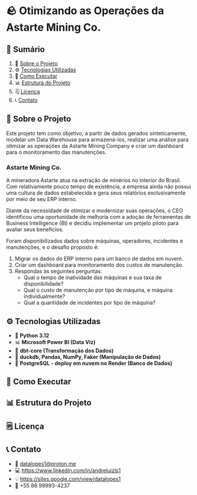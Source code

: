 # 🪨 Otimizando as Operações da Astarte Mining Co. 

## 📜 Sumário
1. 📌 [Sobre o Projeto](#-sobre-o-projeto)
2. ⚙️ [Tecnologias Utilizadas](#️-tecnologias-utilizadas)
3. 🚀 [Como Executar](#-como-executar)
4. 📊 [Estrutura do Projeto](#-estrutura-do-projeto)
5. 🗒️ [Licença](#️-licença)
6. 📞 [Contato](#-contato)

## 📌 Sobre o Projeto

Este projeto tem como objetivo, a partir de dados gerados sinteticamente, modelar um Data Warehouse para armazená-los, realizar uma análise para otimizar as operações da Astarte Mining Company e criar um dashboard para o monitoramento das manutenções.

### Astarte Mining Co.
A mineradora Astarte atua na extração de minérios no interior do Brasil. Com relativamente pouco tempo de existência, a empresa ainda não possui uma cultura de dados estabelecida e gera seus relatórios exclusivamente por meio de seu ERP interno.

Diante da necessidade de otimizar e modernizar suas operações, o CEO identificou uma oportunidade de melhoria com a adoção de ferramentas de Business Intelligence (BI) e decidiu implementar um projeto piloto para avaliar seus benefícios.

Foram disponibilizados dados sobre máquinas, operadores, incidentes e manutenções, e o desafio proposto é:

1. Migrar os dados do ERP interno para um banco de dados em nuvem.
2. Criar um dashboard para monitoramento dos custos de manutenção.
3. Respondas às seguintes perguntas:
    - Qual o tempo de inatividade das máquinas e sua taxa de disponibilidade?
    - Qual o custo de manutenção por tipo de máquina, e máquina individualmente?
    - Qual a quantidade de incidentes por tipo de máquina?

## ⚙️ Tecnologias Utilizadas
- 🐍 **Python 3.12**
- 📊 **Microsoft Power BI (Data Viz)**
- 🎲 **dbt-core (Transformação dos Dados)**
- 🦆 **duckdb, Pandas, NumPy, Faker (Manipulação de Dados)**
- 🐘 **PostgreSQL - deploy em nuvem no Render (Banco de Dados)**

## 🚀 Como Executar

## 📊 Estrutura do Projeto

## 🗒️ Licença

## 📞 Contato
- 📩 datalopes1@proton.me
- 💻 https://www.linkedin.com/in/andreluizls1
- 💡 https://sites.google.com/view/datalopes1
- 📲 +55 88 99993-4237